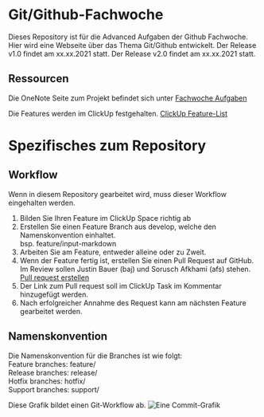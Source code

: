 # Git/Github-Fachwoche

Dieses Repository ist für die Advanced Aufgaben der Github Fachwoche. Hier wird eine Webseite über das Thema Git/Github entwickelt. 
Der Release v1.0 findet am xx.xx.2021 statt. Der Release v2.0 findet am xx.xx.2021 statt.


## Ressourcen
Die OneNote Seite zum Projekt befindet sich unter 
[Fachwoche Aufgaben](#)


Die Features werden im ClickUp festgehalten.
[ClickUp Feature-List](https://app.clickup.com/1371872/v/l/li/44495875?pr=2445872)

# Spezifisches zum Repository

## Workflow
Wenn in diesem Repository gearbeitet wird, muss dieser Workflow eingehalten werden.  
1. Bilden Sie Ihren Feature im ClickUp Space richtig ab
2. Erstellen Sie einen Feature Branch aus develop, welche den Namenskonvention einhaltet.  
    bsp. feature/input-markdown
3. Arbeiten Sie am Feature, entweder alleine oder zu Zweit.
4. Wenn der Feature fertig ist, erstellen Sie einen Pull Request auf GitHub. Im Review sollen Justin Bauer (baj) und Sorusch Afkhami (afs) stehen.  
    [Pull request erstellen](https://1drv.ms/u/s!AkZbQGuhhvDswh5BeN4vC8j1L8J9?wd=target%28d%5C%29%20Anleitungen%2FGit%20GitHub.one%7C3FF95535-8452-40DE-809D-0A0D69931B0D%2FGitHub%20pull%20request%7CE8B0D635-83E9-4D1B-AC60-E2810ECB831E%2F%29)
5. Der Link zum Pull request soll im ClickUp Task im Kommentar hinzugefügt werden.
6. Nach erfolgreicher Annahme des Request kann am nächsten Feature gearbeitet werden.

## Namenskonvention
Die Namenskonvention für die Branches ist wie folgt:  
Feature branches: feature/  
Release branches: release/  
Hotfix branches: hotfix/  
Support branches: support/  
 
Diese Grafik bildet einen Git-Workflow ab.
![Eine Commit-Grafik](https://wac-cdn.atlassian.com/dam/jcr:61ccc620-5249-4338-be66-94d563f2843c/05%20(2).svg?cdnVersion=1342)
